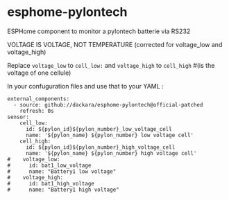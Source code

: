 # esphome-pylontech
ESPHome component to monitor a pylontech batterie via RS232

VOLTAGE IS VOLTAGE, NOT TEMPERATURE (corrected for voltage_low and voltage_high)

Replace `voltage_low` to `cell_low:` and `voltage_high` to `cell_high`   #(is the voltage of one cellule)

 In your confuguration files and use that to your YAML :

```
external_components:
  - source: github://dackara/esphome-pylontech@official-patched
    refresh: 0s
sensor:
    cell_low:
      id: ${pylon_id}${pylon_number}_low_voltage_cell
      name: '${pylon_name} ${pylon_number} low voltage cell'
    cell_high:
      id: ${pylon_id}${pylon_number}_high_voltage_cell
      name: '${pylon_name} ${pylon_number} high voltage cell'
#    voltage_low:
#      id: bat1_low_voltage
#      name: "Battery1 low voltage" 
#    voltage_high:
#      id: bat1_high_voltage
#      name: "Battery1 high voltage"  
```
